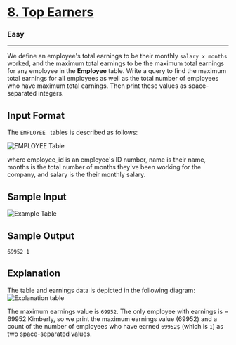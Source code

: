 <!-- Question Link -->

# [8. Top Earners](https://www.hackerrank.com/challenges/earnings-of-employees/)

<!-- Difficulty -->

### Easy

---

<!-- Description -->

We define an employee's total earnings to be their monthly `salary x months` worked, and the maximum total earnings to be the maximum total earnings for any employee in the **Employee** table. Write a query to find the maximum total earnings for all employees as well as the total number of employees who have maximum total earnings. Then print these values as space-separated integers.

<!-- Input Section -->

## Input Format

The `EMPLOYEE ` tables is described as follows:<br>

![EMPLOYEE Table](https://s3.amazonaws.com/hr-challenge-images/19631/1458559098-23bf583125-ScreenShot2016-03-21at4.32.59PM.png)<br>

where employee_id is an employee's ID number, name is their name, months is the total number of months they've been working for the company, and salary is the their monthly salary.

## Sample Input

![Example Table](https://s3.amazonaws.com/hr-challenge-images/12893/1443817161-299cc6eb7f-2.png)<br>

<!-- Output Section -->

## Sample Output

`69952 1`

## Explanation

The table and earnings data is depicted in the following diagram:<br>
![Explanation table](https://s3.amazonaws.com/hr-challenge-images/19631/1458559218-9f37585c7a-ScreenShot2016-03-21at4.49.23PM.png)<br>

The maximum earnings value is `69952`. The only employee with earnings is = 69952 Kimberly, so we print the maximum earnings value (69952) and a count of the number of employees who have earned `69952$` (which is `1`) as two space-separated values.
